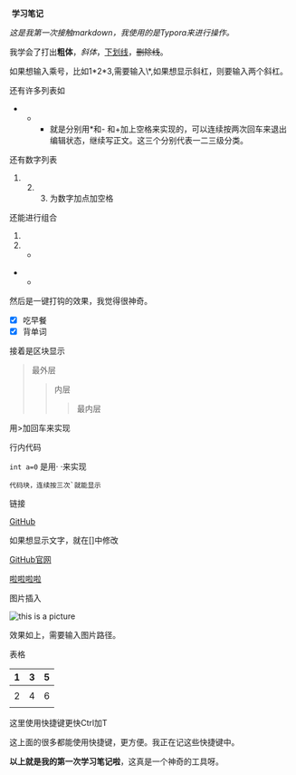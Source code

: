 ​                                            **学习笔记**

*这是我第一次接触markdown，我使用的是Typora来进行操作。*

我学会了打出**粗体**，*斜体*，<u>下划线</u>，~~删除线~~。

如果想输入乘号，比如1\*2\*3,需要输入\\*,如果想显示斜杠，则要输入两个斜杠。

还有许多列表如 

* - + 就是分别用\*和\- 和\+加上空格来实现的，可以连续按两次回车来退出编辑状态，继续写正文。这三个分别代表一二三级分类。

还有数字列表

1. 2. 3. 为数字加点加空格

还能进行组合

1. 
2. * 

* - 

然后是一键打钩的效果，我觉得很神奇。

- [x] 吃早餐
- [x] 背单词

接着是区块显示

> 最外层
>
> > 内层
> >
> > > 最内层

用>加回车来实现

行内代码

`int a=0` 是用· ·来实现

```
代码块，连续按三次`就能显示

```

链接

[GitHub](https://github.com/)

如果想显示文字，就在[]中修改

[GitHub官网](https://github.com/)

[啦啦啦啦](https://github.com/)

图片插入

![this is a picture](C:\Users\tizi\Desktop\蹄子的文件\照片\pexels-matreding-28271633.jpg "美景")





效果如上，需要输入图片路径。



表格

| 1    | 3    | 5    |
| ---- | ---- | ---- |
|      |      |      |
| 2    | 4    | 6    |
|      |      |      |

这里使用快捷键更快Ctrl加T

这上面的很多都能使用快捷键，更方便。我正在记这些快捷键中。

**以上就是我的第一次学习笔记啦**，这真是一个神奇的工具呀。


